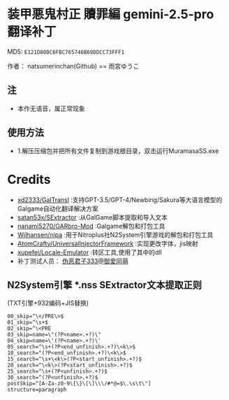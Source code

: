 # 装甲悪鬼村正 贖罪編 gemini-2.5-pro 翻译补丁 

MD5: `E121D80DC6FBC765746B69DDCC73FFF1`

作者： natsumerinchan(Github) == 雨宮ゆうこ

## 注
- 本作无语音，属正常现象

## 使用方法
- 1.解压压缩包并把所有文件复制到游戏根目录，双击运行MuramasaSS.exe

# Credits
- [xd2333/GalTransl](https://github.com/xd2333/GalTransl.git) :支持GPT-3.5/GPT-4/Newbing/Sakura等大语言模型的Galgame自动化翻译解决方案
- [satan53x/SExtractor](https://github.com/satan53x/SExtractor.git) :从GalGame脚本提取和导入文本
- [nanami5270/GARbro-Mod](https://github.com/nanami5270/GARbro-Mod.git) :Galgame解包和打包工具
- [Wilhansen/nipa](https://github.com/Wilhansen/nipa.git) :用于Nitroplus社N2System引擎游戏的解包和打包工具
- [AtomCrafty/UniversalInjectorFramework](https://github.com/AtomCrafty/UniversalInjectorFramework.git) :实现更改字体，jis映射
- [xupefei/Locale-Emulator](https://github.com/xupefei/Locale-Emulator.git) :转区工具,使用了其中的dll
- 补丁测试人员： [伪恶君子333@御爱同萌](https://www.ai2.moe/profile/9569-伪恶君子333/)

## N2System引擎 *.nss SExtractor文本提取正则
(TXT引擎+932编码+JIS替换)
```
00_skip=^\</PRE\>$
01_skip=^\s+$
02_skip=^\<PRE
03_skip=name=\"(?P<name>.+?)\"
04_skip=name=\'(?P<name>.+?)\'
05_search=^\s+(?P<end_unfinish>.+?)\<k\>$
10_search=^(?P<end_unfinish>.+?)\<k\>$
15_search=^\s+\<k\>(?P<start_unfinish>.+?)$
20_search=^\<k\>(?P<start_unfinish>.+?)$
25_search=^\s+(?P<unfinish>.+?)$
30_search=^(?P<unfinish>.+?)$
postSkip=^[A-Za-z0-9\{\}\[\]\\\/#*@=$\.\s\t\"]
structure=paragraph
```
